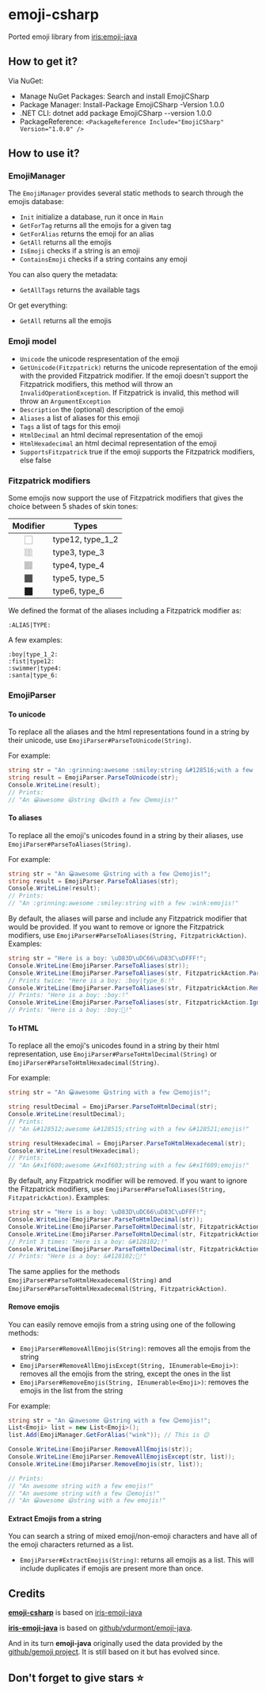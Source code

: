 # emoji-csharp

Ported emoji library from [iris:emoji-java](https://github.com/iris2iris/iris-emoji-java)

## How to get it?

Via NuGet:

- Manage NuGet Packages: Search and install EmojiCSharp
- Package Manager: Install-Package EmojiCSharp -Version 1.0.0
- .NET CLI: dotnet add package EmojiCSharp --version 1.0.0
- PackageReference: `<PackageReference Include="EmojiCSharp" Version="1.0.0" />`

## How to use it?

### EmojiManager

The `EmojiManager` provides several static methods to search through the emojis database:

- `Init` initialize a database, run it once in `Main`
- `GetForTag` returns all the emojis for a given tag
- `GetForAlias` returns the emoji for an alias
- `GetAll` returns all the emojis
- `IsEmoji` checks if a string is an emoji
- `ContainsEmoji` checks if a string contains any emoji

You can also query the metadata:

- `GetAllTags` returns the available tags

Or get everything:

- `GetAll` returns all the emojis

### Emoji model

- `Unicode` the unicode respresentation of the emoji
- `GetUnicode(Fitzpatrick)` returns the unicode representation of the emoji with the provided Fitzpatrick modifier. If the emoji doesn't support the Fitzpatrick modifiers, this method will throw an `InvalidOperationException`. If Fitzpatrick is invalid, this method will throw an `ArgumentException`
- `Description` the (optional) description of the emoji
- `Aliases` a list of aliases for this emoji
- `Tags` a list of tags for this emoji
- `HtmlDecimal` an html decimal representation of the emoji
- `HtmlHexadecimal` an html decimal representation of the emoji
- `SupportsFitzpatrick` true if the emoji supports the Fitzpatrick modifiers, else false

### Fitzpatrick modifiers

Some emojis now support the use of Fitzpatrick modifiers that gives the choice between 5 shades of skin tones:

| Modifier | Types            |
| :------: | ---------------- |
|    🏻     | type12, type_1_2 |
|    🏼     | type3, type_3    |
|    🏽     | type4, type_4    |
|    🏾     | type5, type_5    |
|    🏿     | type6, type_6    |

We defined the format of the aliases including a Fitzpatrick modifier as:

```
:ALIAS|TYPE:
```

A few examples:

```
:boy|type_1_2:
:fist|type12:
:swimmer|type4:
:santa|type_6:
```

### EmojiParser

#### To unicode

To replace all the aliases and the html representations found in a string by their unicode, use `EmojiParser#ParseToUnicode(String)`.

For example:

```csharp
string str = "An :grinning:awesome :smiley:string &#128516;with a few :wink:emojis!";
string result = EmojiParser.ParseToUnicode(str);
Console.WriteLine(result);
// Prints:
// "An 😀awesome 😃string 😄with a few 😉emojis!"
```

#### To aliases

To replace all the emoji's unicodes found in a string by their aliases, use `EmojiParser#ParseToAliases(String)`.

For example:

```csharp
string str = "An 😀awesome 😃string with a few 😉emojis!";
string result = EmojiParser.ParseToAliases(str);
Console.WriteLine(result);
// Prints:
// "An :grinning:awesome :smiley:string with a few :wink:emojis!"
```

By default, the aliases will parse and include any Fitzpatrick modifier that would be provided. If you want to remove or ignore the Fitzpatrick modifiers, use `EmojiParser#ParseToAliases(String, FitzpatrickAction)`. Examples:

```csharp
string str = "Here is a boy: \uD83D\uDC66\uD83C\uDFFF!";
Console.WriteLine(EmojiParser.ParseToAliases(str));
Console.WriteLine(EmojiParser.ParseToAliases(str, FitzpatrickAction.Parse));
// Prints twice: "Here is a boy: :boy|type_6:!"
Console.WriteLine(EmojiParser.ParseToAliases(str, FitzpatrickAction.Remove));
// Prints: "Here is a boy: :boy:!"
Console.WriteLine(EmojiParser.ParseToAliases(str, FitzpatrickAction.Ignore));
// Prints: "Here is a boy: :boy:🏿!"
```

#### To HTML

To replace all the emoji's unicodes found in a string by their html representation, use `EmojiParser#ParseToHtmlDecimal(String)` or `EmojiParser#ParseToHtmlHexadecimal(String)`.

For example:

```csharp
string str = "An 😀awesome 😃string with a few 😉emojis!";

string resultDecimal = EmojiParser.ParseToHtmlDecimal(str);
Console.WriteLine(resultDecimal);
// Prints:
// "An &#128512;awesome &#128515;string with a few &#128521;emojis!"

string resultHexadecimal = EmojiParser.ParseToHtmlHexadecemal(str);
Console.WriteLine(resultHexadecimal);
// Prints:
// "An &#x1f600;awesome &#x1f603;string with a few &#x1f609;emojis!"
```

By default, any Fitzpatrick modifier will be removed. If you want to ignore the Fitzpatrick modifiers, use `EmojiParser#ParseToAliases(String, FitzpatrickAction)`. Examples:

```csharp
string str = "Here is a boy: \uD83D\uDC66\uD83C\uDFFF!";
Console.WriteLine(EmojiParser.ParseToHtmlDecimal(str));
Console.WriteLine(EmojiParser.ParseToHtmlDecimal(str, FitzpatrickAction.Parse));
Console.WriteLine(EmojiParser.ParseToHtmlDecimal(str, FitzpatrickAction.Remove));
// Print 3 times: "Here is a boy: &#128102;!"
Console.WriteLine(EmojiParser.ParseToHtmlDecimal(str, FitzpatrickAction.Ignore));
// Prints: "Here is a boy: &#128102;🏿!"
```

The same applies for the methods `EmojiParser#ParseToHtmlHexadecemal(String)` and `EmojiParser#ParseToHtmlHexadecemal(String, FitzpatrickAction)`.

#### Remove emojis

You can easily remove emojis from a string using one of the following methods:

- `EmojiParser#RemoveAllEmojis(String)`: removes all the emojis from the string
- `EmojiParser#RemoveAllEmojisExcept(String, IEnumerable<Emoji>)`: removes all the emojis from the string, except the ones in the list
- `EmojiParser#RemoveEmojis(String, IEnumerable<Emoji>)`: removes the emojis in the list from the string

For example:

```csharp
string str = "An 😀awesome 😃string with a few 😉emojis!";
List<Emoji> list = new List<Emoji>();
list.Add(EmojiManager.GetForAlias("wink")); // This is 😉

Console.WriteLine(EmojiParser.RemoveAllEmojis(str));
Console.WriteLine(EmojiParser.RemoveAllEmojisExcept(str, list));
Console.WriteLine(EmojiParser.RemoveEmojis(str, list));

// Prints:
// "An awesome string with a few emojis!"
// "An awesome string with a few 😉emojis!"
// "An 😀awesome 😃string with a few emojis!"
```

#### Extract Emojis from a string

You can search a string of mixed emoji/non-emoji characters and have all of the emoji characters returned as a list.

- `EmojiParser#ExtractEmojis(String)`: returns all emojis as a list. This will include duplicates if emojis are present more than once.

## Credits

**[emoji-csharp](https://github.com/NexSqaud/emoji-csharp)** is based on [iris-emoji-java](https://github.com/iris2iris/iris-emoji-java)

**[iris-emoji-java](https://github.com/iris2iris/iris-emoji-java)** is based on [github/vdurmont/emoji-java](https://github.com/vdurmont/emoji-java).

And in its turn **emoji-java** originally used the data provided by the [github/gemoji project](https://github.com/github/gemoji). It is still based on it but has evolved since.

## Don't forget to give stars ⭐